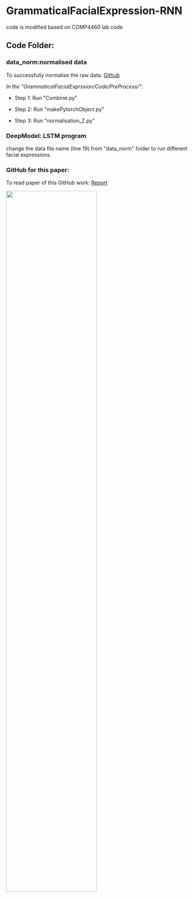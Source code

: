 # GrammaticalFacialExpression-RNN
code is modified based on COMP4460 lab code
## Code Folder:
### data_norm:normalised data 
To successfully normalise the raw data: 
[Github](https://github.com/Remosy/GrammaticalFacialExpression-RNN/tree/master/GFE-NN)

*In the "GrammaticalFacialExprssion/Code/PreProcess/":*
 
* Step 1: Run "Combine.py"

* Step 2: Run "makePytorchObject.py"

* Step 3: Run "normalisation_Z.py"

### DeepModel: LSTM program
change the data file name (line 19) from "data_norm" folder to run different facial expressions.

### GitHub for this paper:

To read paper of this GitHub work: [Report](https://github.com/Remosy/GrammaticalFacialExpression-RNN/blob/master/report.pdf)

<img src="https://github.com/Remosy/GrammaticalFacialExpression-RNN/blob/master/Screen%20Shot%202018-07-09%20at%203.15.59%20am.png" width="70%">
